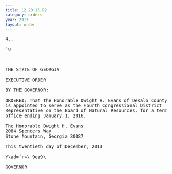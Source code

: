 ```yaml
---
title: 12.20.13.02
category: orders
year: 2013
layout: order
---
```


<pre>4.,

‘u

  

THE STATE OF GEORGIA

EXECUTIVE ORDER

BY THE GOVERNOR:

ORDERED: That the Honorable Dwight H. Evans of DeKalb County, Georgia,
is appointed to serve as the Fourth Congressional District
Representative on the Board of Natural Resources, for a term of
office ending January 1, 2016.

The Honorable Dwight H. Evans
2084 Spencers Way
Stone Mountain, Georgia 30087

This twentieth day of December, 2013

Y\ad=‘r»\ 9ea9\

GOVERNOR

</pre>
